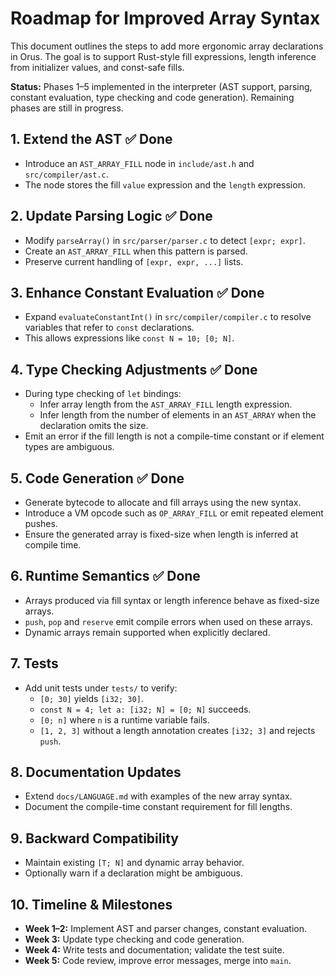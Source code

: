 # Roadmap for Improved Array Syntax

This document outlines the steps to add more ergonomic array declarations in Orus. The goal is to support Rust-style fill expressions, length inference from initializer values, and const-safe fills.

**Status:** Phases 1–5 implemented in the interpreter (AST support, parsing, constant evaluation, type checking and code generation). Remaining phases are still in progress.

## 1. Extend the AST ✅ Done
- Introduce an `AST_ARRAY_FILL` node in `include/ast.h` and `src/compiler/ast.c`.
- The node stores the fill `value` expression and the `length` expression.

## 2. Update Parsing Logic ✅ Done
- Modify `parseArray()` in `src/parser/parser.c` to detect `[expr; expr]`.
- Create an `AST_ARRAY_FILL` when this pattern is parsed.
- Preserve current handling of `[expr, expr, ...]` lists.

## 3. Enhance Constant Evaluation ✅ Done
- Expand `evaluateConstantInt()` in `src/compiler/compiler.c` to resolve variables that refer to `const` declarations.
- This allows expressions like `const N = 10; [0; N]`.

## 4. Type Checking Adjustments ✅ Done
- During type checking of `let` bindings:
  - Infer array length from the `AST_ARRAY_FILL` length expression.
  - Infer length from the number of elements in an `AST_ARRAY` when the declaration omits the size.
- Emit an error if the fill length is not a compile-time constant or if element types are ambiguous.

## 5. Code Generation ✅ Done
- Generate bytecode to allocate and fill arrays using the new syntax.
- Introduce a VM opcode such as `OP_ARRAY_FILL` or emit repeated element pushes.
- Ensure the generated array is fixed-size when length is inferred at compile time.

## 6. Runtime Semantics ✅ Done
- Arrays produced via fill syntax or length inference behave as fixed-size arrays.
- `push`, `pop` and `reserve` emit compile errors when used on these arrays.
- Dynamic arrays remain supported when explicitly declared.

## 7. Tests
- Add unit tests under `tests/` to verify:
  - `[0; 30]` yields `[i32; 30]`.
  - `const N = 4; let a: [i32; N] = [0; N]` succeeds.
  - `[0; n]` where `n` is a runtime variable fails.
  - `[1, 2, 3]` without a length annotation creates `[i32; 3]` and rejects `push`.

## 8. Documentation Updates
- Extend `docs/LANGUAGE.md` with examples of the new array syntax.
- Document the compile-time constant requirement for fill lengths.

## 9. Backward Compatibility
- Maintain existing `[T; N]` and dynamic array behavior.
- Optionally warn if a declaration might be ambiguous.

## 10. Timeline & Milestones
- **Week 1–2:** Implement AST and parser changes, constant evaluation.
- **Week 3:** Update type checking and code generation.
- **Week 4:** Write tests and documentation; validate the test suite.
- **Week 5:** Code review, improve error messages, merge into `main`.
